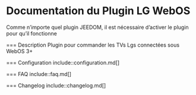 # Documentation du Plugin LG WebOS


Comme n’importe quel plugin JEEDOM, il est nécessaire d’activer le plugin pour qu’il fonctionne

=== Description
Plugin pour commander les TVs Lgs connectées sous WebOS 3+

=== Configuration
include::configuration.md[]

=== FAQ
include::faq.md[]

=== Changelog
include::changelog.md[]
